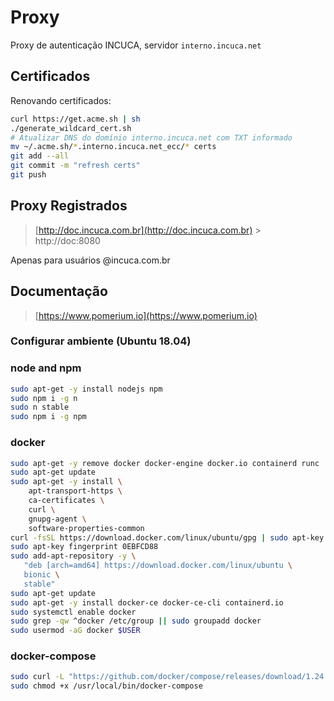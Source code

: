# Proxy

Proxy de autenticação INCUCA, servidor `interno.incuca.net`

## Certificados

Renovando certificados:

```bash
curl https://get.acme.sh | sh
./generate_wildcard_cert.sh
# Atualizar DNS do domínio interno.incuca.net com TXT informado
mv ~/.acme.sh/*.interno.incuca.net_ecc/* certs
git add --all
git commit -m "refresh certs"
git push
```
## Proxy Registrados

> [http://doc.incuca.com.br](http://doc.incuca.com.br) > http://doc:8080

Apenas para usuários @incuca.com.br

## Documentação

> [https://www.pomerium.io](https://www.pomerium.io)

### Configurar ambiente (Ubuntu 18.04)

### node and npm

```bash
sudo apt-get -y install nodejs npm
sudo npm i -g n
sudo n stable
sudo npm i -g npm
```

### docker

```bash
sudo apt-get -y remove docker docker-engine docker.io containerd runc
sudo apt-get update
sudo apt-get -y install \
    apt-transport-https \
    ca-certificates \
    curl \
    gnupg-agent \
    software-properties-common
curl -fsSL https://download.docker.com/linux/ubuntu/gpg | sudo apt-key add -
sudo apt-key fingerprint 0EBFCD88
sudo add-apt-repository -y \
   "deb [arch=amd64] https://download.docker.com/linux/ubuntu \
   bionic \
   stable"
sudo apt-get update
sudo apt-get -y install docker-ce docker-ce-cli containerd.io
sudo systemctl enable docker
sudo grep -qw ^docker /etc/group || sudo groupadd docker
sudo usermod -aG docker $USER
```

### docker-compose

```bash
sudo curl -L "https://github.com/docker/compose/releases/download/1.24.0/docker-compose-$(uname -s)-$(uname -m)" -o /usr/local/bin/docker-compose
sudo chmod +x /usr/local/bin/docker-compose
```